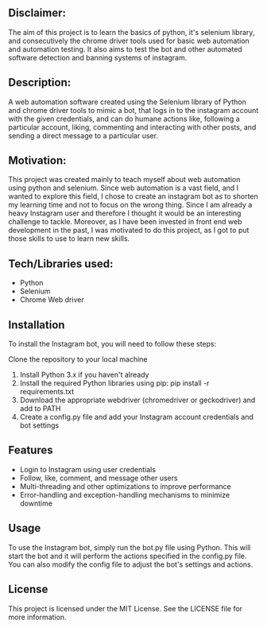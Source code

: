 ## Disclaimer:
The aim of this project is to learn the basics of python, it's selenium library, and consecutively the chrome driver tools used for basic web automation and automation testing. It also aims to test the bot and other automated software detection and banning systems of instagram.

## Description:
A web automation software created using the Selenium library of Python and chrome driver tools to mimic a bot, that logs in to the instagram account with the given credentials, and can do humane actions like, following a particular account, liking, commenting and interacting with other posts, and sending a direct message to a particular user.

## Motivation:
This project was created mainly to teach myself about web automation using python and selenium. Since web automation is a vast field, and I wanted to explore this field, I chose to create an instagram bot as to shorten my learning time and not to focus on the wrong thing. Since I am already a heavy Instagram user and therefore I thought it would be an interesting challenge to tackle. Moreover, as I have been invested in front end web development in the past, I was motivated to do this project, as I got to put those skills to use to learn new skills.

## Tech/Libraries used:
* Python
* Selenium
* Chrome Web driver

## Installation
To install the Instagram bot, you will need to follow these steps:

Clone the repository to your local machine
1. Install Python 3.x if you haven't already
2. Install the required Python libraries using pip: pip install -r requirements.txt
3. Download the appropriate webdriver (chromedriver or geckodriver) and add to PATH
4. Create a config.py file and add your Instagram account credentials and bot settings

## Features
* Login to Instagram using user credentials
* Follow, like, comment, and message other users
* Multi-threading and other optimizations to improve performance
* Error-handling and exception-handling mechanisms to minimize downtime

## Usage
To use the Instagram bot, simply run the bot.py file using Python. This will start the bot and it will perform the actions specified in the config.py file. You can also modify the config file to adjust the bot's settings and actions.

## License
This project is licensed under the MIT License. See the LICENSE file for more information.
